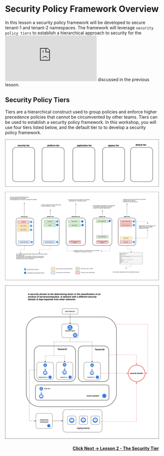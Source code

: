 # Security Policy Framework Overview

In this lesson a security policy framework will be developed to secure tenant-1 and tenant-2 namespaces. The framework will leverage `security policy tiers` to establish a hierarchical approach to security for the ![security domains](https://github.com/tigera-cs/quickstart-self-service/blob/main/modules/module-3-introduction.md) discussed in the previous lesson. 

## Security Policy Tiers

Tiers are a hierarchical construct used to group policies and enforce higher precedence policies that cannot be circumvented by other teams. Tiers can be used to establish a security policy framework. In this workshop, you will use four tiers listed below, and the default tier to to develop a security policy framework. 


![tiers](images/security-policy-framework-tier-1.drawio.png)



![security policy framework](images/security-policy-framework.png)

![Security Domains](images/security-domains.png)

#### <div align="right">  [Click Next -> Lesson 2 - The Security Tier](https://github.com/tigera-cs/quickstart-self-service/blob/main/modules/security-tier.md) </div>